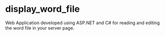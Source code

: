 # display_word_file
Web Application developed using ASP.NET and C# for reading and editing the word file in your server page.
